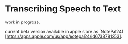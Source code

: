 # Transcribing Speech to Text

work in progress.

current beta version available in apple store as (NotePal24)[https://apps.apple.com/us/app/notepal24/id6738781253].
